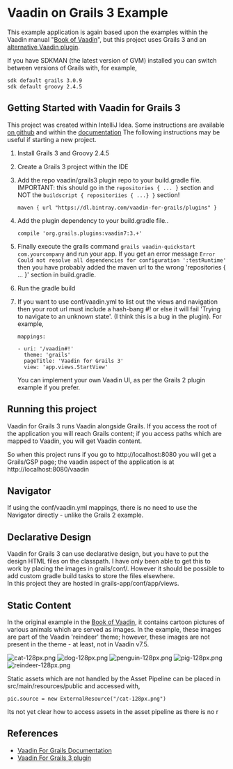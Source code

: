 # Vaadin on Grails 3 Example
This example application is again based upon the examples within the Vaadin manual 
"[Book of Vaadin](https://vaadin.com/book/)", but this project uses Grails 3 and an 
[alternative Vaadin plugin](https://github.com/vaadin-for-grails/grails3-vaadin7-plugin).

If you have SDKMAN (the latest version of GVM) installed you can switch between versions of Grails with, for example,

    sdk default grails 3.0.9
    sdk default groovy 2.4.5

## Getting Started with Vaadin for Grails 3
This project was created within IntelliJ Idea.  Some instructions are available 
[on github](https://github.com/vaadin-for-grails/grails3-vaadin7-plugin) and within the [documentation](https://github.com/vaadin-for-grails/organization/wiki) 
The following instructions may be useful if starting a new project.

1. Install Grails 3 and Groovy 2.4.5
2. Create a Grails 3 project within the IDE
3. Add the repo vaadin/grails3 plugin repo to your build.gradle file.  
   IMPORTANT: this should go in the `repositories { ... }` section and NOT the `buildscript { repositoriies { ...} }` 
   section!

    ```
    maven { url "https://dl.bintray.com/vaadin-for-grails/plugins" }
    ```

4. Add the plugin dependency to your build.gradle file..

    ```
    compile 'org.grails.plugins:vaadin7:3.+'
    ```

5. Finally execute the grails command `grails vaadin-quickstart com.yourcompany` and run your app. 
   If you get an error message `Error Could not resolve all dependencies for configuration ':testRuntime'` then you 
   have probably added the maven url to the wrong 'repositories { ... }' section in build.gradle.

6. Run the gradle build

7. If you want to use conf/vaadin.yml to list out the views and navigation then your root url must include a
   hash-bang #! or else it will fail 'Trying to navigate to an unknown state'. (I think this is a bug in the plugin).
   For example,
   ```
   mappings:
   
   - uri: '/vaadin#!'
     theme: 'grails'
     pageTitle: 'Vaadin for Grails 3'
     view: 'app.views.StartView'
    ```
    
    You can implement your own Vaadin UI, as per the Grails 2 plugin example if you prefer.

## Running this project
Vaadin for Grails 3 runs Vaadin alongside Grails.  If you access the root of the application you will reach Grails 
content; if you access paths which are mapped to Vaadin, you will get Vaadin content.

So when this project runs if you go to http://localhost:8080 you will get a Grails/GSP page; the vaadin aspect of the
application is at http://localhost:8080/vaadin

## Navigator
If using the conf/vaadin.yml mappings, there is no need to use the Navigator directly - unlike the Grails 2 example.

## Declarative Design
Vaadin for Grails 3 can use declarative design, but you have to put the design HTML files on the classpath.
I have only been able to get this to work by placing the images in grails/conf/.  However it should be possible to 
add custom gradle build tasks to store the files elsewhere.  
In this project they are hosted in grails-app/conf/app/views.

## Static Content
In the original example in the [Book of Vaadin](https://vaadin.com/book/), it contains cartoon pictures of various
animals which are served as images.  In the example, these images are part of the Vaadin 'reindeer' theme; however,
these images are not present in the theme - at least, not in Vaadin v7.5.

![cat-128px.png](src/main/resources/public/cat-128px.png)
![dog-128px.png](src/main/resources/public/dog-128px.png)
![penguin-128px.png](src/main/resources/public/penguin-128px.png)
![pig-128px.png](src/main/resources/public/pig-128px.png)
![reindeer-128px.png](src/main/resources/public/reindeer-128px.png)

Static assets which are not handled by the Asset Pipeline can be placed in src/main/resources/public and accessed with,

    pic.source = new ExternalResource("/cat-128px.png")

Its not yet clear how to access assets in the asset pipeline as there is no r

## References
* [Vaadin For Grails Documentation](https://github.com/vaadin-for-grails/organization/wiki)
* [Vaadin For Grails 3 plugin](https://github.com/vaadin-for-grails/grails3-vaadin7-plugin)

